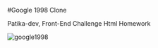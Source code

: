 #Google 1998 Clone

Patika-dev, Front-End Challenge Html Homework

![google1998](https://user-images.githubusercontent.com/72932340/115712381-6115f300-a37d-11eb-82f2-e243e9b13565.JPG)
